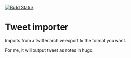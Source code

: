 [![Build Status](https://travis-ci.com/jpcaruana/tweet_import.svg?branch=master)](https://travis-ci.com/jpcaruana/tweet_import)

# Tweet importer

Imports from a twitter archive export to the format you want.

For me, it will output tweet as notes in hugo.

